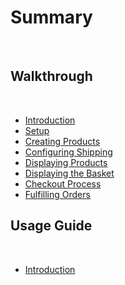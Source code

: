 # Summary
​
## Walkthrough
​
* [Introduction](walkthrough/introduction.md)
* [Setup](walkthrough/setup.md)
* [Creating Products](walkthrough/products.md)
* [Configuring Shipping](walkthrough/shipping.md)
* [Displaying Products](walkthrough/frontend.md)
* [Displaying the Basket](walkthrough/basket.md)
* [Checkout Process](walkthrough/checkout.md)
* [Fulfilling Orders](walkthrough/orders.md)
    
## Usage Guide
​
* [Introduction](introduction.md)
